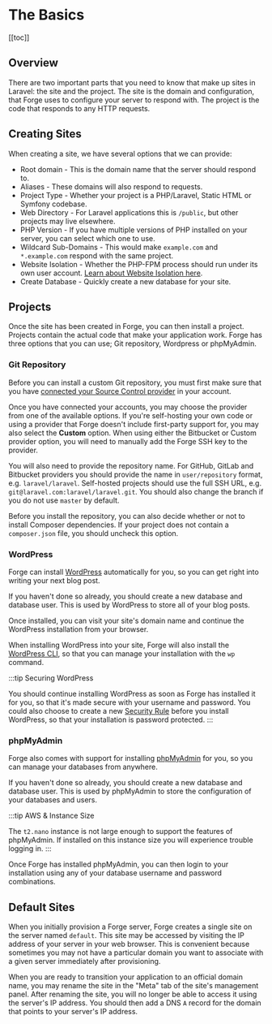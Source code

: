 # The Basics

[[toc]]

## Overview

There are two important parts that you need to know that make up sites in Laravel: the site and the project. The site is the domain and configuration, that Forge uses to configure your server to respond with. The project is the code that responds to any HTTP requests.

## Creating Sites

When creating a site, we have several options that we can provide:

- Root domain - This is the domain name that the server should respond to.
- Aliases - These domains will also respond to requests.
- Project Type - Whether your project is a PHP/Laravel, Static HTML or Symfony codebase.
- Web Directory - For Laravel applications this is `/public`, but other projects may live elsewhere.
- PHP Version - If you have multiple versions of PHP installed on your server, you can select which one to use.
- Wildcard Sub-Domains - This would make `example.com` and `*.example.com` respond with the same project.
- Website Isolation - Whether the PHP-FPM process should run under its own user account. [Learn about Website Isolation here](/1.0/sites/user-isolation.html).
- Create Database - Quickly create a new database for your site.

## Projects

Once the site has been created in Forge, you can then install a project. Projects contain the actual code that make your application work. Forge has three options that you can use; Git repository, Wordpress or phpMyAdmin.

### Git Repository

Before you can install a custom Git repository, you must first make sure that you have [connected your Source Control provider](/1.0/accounts/source-control.html) in your account.

Once you have connected your accounts, you may choose the provider from one of the available options. If you're self-hosting your own code or using a provider that Forge doesn't include first-party support for, you may also select the **Custom** option. When using either the Bitbucket or Custom provider option, you will need to manually add the Forge SSH key to the provider.

You will also need to provide the repository name. For GitHub, GitLab and Bitbucket providers you should provide the name in `user/repository` format, e.g. `laravel/laravel`. Self-hosted projects should use the full SSH URL, e.g. `git@laravel.com:laravel/laravel.git`. You should also change the branch if you do not use `master` by default.

Before you install the repository, you can also decide whether or not to install Composer dependencies. If your project does not contain a `composer.json` file, you should uncheck this option.

### WordPress

Forge can install [WordPress](https://wordpress.org) automatically for you, so you can get right into writing your next blog post.

If you haven't done so already, you should create a new database and database user. This is used by WordPress to store all of your blog posts.

Once installed, you can visit your site's domain name and continue the WordPress installation from your browser.

When installing WordPress into your site, Forge will also install the [WordPress CLI](https://wp-cli.org/), so that you can manage your installation with the `wp` command.

:::tip Securing WordPress

You should continue installing WordPress as soon as Forge has installed it for you, so that it's made secure with your username and password. You could also choose to create a new [Security Rule](/1.0/sites/security-rules.html) before you install WordPress, so that your installation is password protected.
:::

### phpMyAdmin

Forge also comes with support for installing [phpMyAdmin](https://phpmyadmin.net) for you, so you can manage your databases from anywhere.

If you haven't done so already, you should create a new database and database user. This is used by phpMyAdmin to store the configuration of your databases and users. 

:::tip AWS & Instance Size

The `t2.nano` instance is not large enough to support the features of phpMyAdmin. If installed on this instance size you will experience trouble logging in.
:::

Once Forge has installed phpMyAdmin, you can then login to your installation using any of your database username and password combinations.

## Default Sites

When you initially provision a Forge server, Forge creates a single site on the server named `default`. This site may be accessed by visiting the IP address of your server in your web browser. This is convenient because sometimes you may not have a particular domain you want to associate with a given server immediately after provisioning.

When you are ready to transition your application to an official domain name, you may rename the site in the "Meta" tab of the site's management panel. After renaming the site, you will no longer be able to access it using the server's IP address. You should then add a DNS `A` record for the domain that points to your server's IP address.
